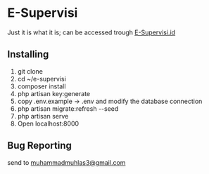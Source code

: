# E-Supervisi

Just it is what it is; can be accessed trough <a href="e-supervisi.id">E-Supervisi.id</a>

## Installing

1. git clone
2. cd ~/e-supervisi
3. composer install
4. php artisan key:generate
5. copy .env.example -> .env and modify the database connection
6. php artisan migrate:refresh --seed
7. php artisan serve
8. Open localhost:8000

## Bug Reporting

send to <a href="mailto:muhammadmuhlas3@gmail.com">muhammadmuhlas3@gmail.com</a>
